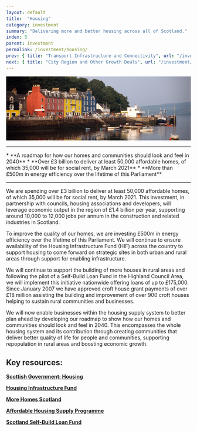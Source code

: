 ```yaml
---
layout: default
title:  "Housing"
category: investment
summary: "Delivering more and better housing across all of Scotland."
index: 5
parent: investment
permalink: /investment/housing/
prev: { title: "Transport Infrastructure and Connectivity", url: "/investment/transport-infrastructure/" }
next: { title: "City Region and Other Growth Deals", url: "/investment/city-region-deals/" }
---
```

![Houses by a harbour](/assets/images/pageimages/investment4.jpg)
<br>
<hr>
* **A roadmap for how our homes and communities should look and feel in 2040**
* **Over £3 billion to deliver at least 50,000 affordable homes, of which 35,000 will be for social rent, by March 2021**
* **More than £500m in energy efficiency over the lifetime of this Parliament**

<hr>

We are spending over £3 billion to deliver at least 50,000 affordable homes, of which 35,000 will be for social rent, by March 2021. This investment, in partnership with councils, housing associations and developers, will leverage economic output in the region of £1.4 billion per year, supporting around 10,000 to 12,000 jobs per annum in the construction and related industries in Scotland. 

To improve the quality of our homes, we are investing £500m in energy efficiency over the lifetime of this Parliament. We will continue to ensure availability of the Housing Infrastructure Fund (HIF) across the country to support housing to come forward on strategic sites in both urban and rural areas through support for enabling infrastructure.

We will continue to support the building of more houses in rural areas and following the pilot of a Self-Build Loan Fund in the Highland Council Area, we will implement this initiative nationwide offering loans of up to £175,000.  Since January 2007 we have approved croft house grant payments of over £18 million assisting the building and improvement of over 900 croft houses helping to sustain rural communities and businesses.

We will now enable businesses within the housing supply system to better plan ahead by developing our roadmap to show how our homes and communities should look and feel in 2040. This encompasses the whole housing system and its contribution through creating communities that deliver better quality of life for people and communities, supporting repopulation in rural areas and boosting economic growth.  


## Key resources: 

**[Scottish Government: Housing](https://beta.gov.scot/housing/)**

**[Housing Infrastructure Fund](https://beta.gov.scot/policies/more-homes/housing-infrastructure-fund/)**

**[More Homes Scotland](https://beta.gov.scot/publications/more-homes-scotland/)**

**[Affordable Housing Supply Programme](https://beta.gov.scot/policies/more-homes/affordable-housing-supply/)** 

**[Scotland Self-Build Loan Fund](https://www.mygov.scot/self-build-loan-fund/)**
